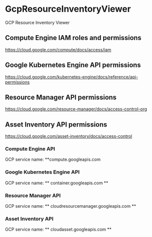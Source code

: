 # GcpResourceInventoryViewer
GCP Resource Inventory Viewer

## Compute Engine IAM roles and permissions
https://cloud.google.com/compute/docs/access/iam

## Google Kubernetes Engine API permissions
https://cloud.google.com/kubernetes-engine/docs/reference/api-permissions

## Resource Manager API permissions
https://cloud.google.com/resource-manager/docs/access-control-org

## Asset Inventory API permissions
https://cloud.google.com/asset-inventory/docs/access-control

### Compute Engine API	    
GCP service name: **compute.googleapis.com

### Google Kubernetes Engine API	    
GCP service name: ** container.googleapis.com **

### Resource Manager API	    
GCP service name: ** cloudresourcemanager.googleapis.com **

### Asset Inventory API	    
GCP service name: ** cloudasset.googleapis.com **
